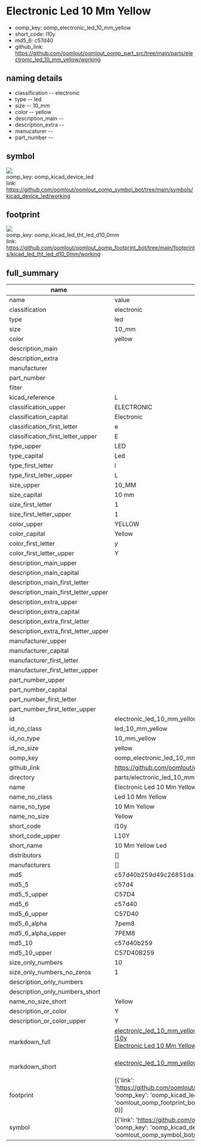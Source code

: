 # Electronic Led 10 Mm Yellow

  
* oomp_key: oomp_electronic_led_10_mm_yellow 
* short_code: l10y
* md5_6: c57d40  
* github_link: https://github.com/oomlout/oomlout_oomp_part_src/tree/main/parts/electronic_led_10_mm_yellow/working  
## naming details
* classification -- electronic
* type -- led
* size -- 10_mm
* color -- yellow
* description_main -- 
* description_extra -- 
* manucaturer -- 
* part_number -- 



## symbol

![](symbol/{index}/working/working_600.png)  
oomp_key: oomp_kicad_device_led  
link: https://github.com/oomlout/oomlout_oomp_symbol_bot/tree/main/symbols/kicad_device_led/working  

## footprint

![](footprint/{index}/working/working_600.png)  
oomp_key: oomp_kicad_led_tht_led_d10_0mm  
link: https://github.com/oomlout/oomlout_oomp_footprint_bot/tree/main/footprints/kicad_led_tht_led_d10_0mm/working  

## full_summary
| name | value | 
| --- | --- | 
| name | value | 
| classification | electronic | 
| type | led | 
| size | 10_mm | 
| color | yellow | 
| description_main |  | 
| description_extra |  | 
| manufacturer |  | 
| part_number |  | 
| filter |  | 
| kicad_reference | L | 
| classification_upper | ELECTRONIC | 
| classification_capital | Electronic | 
| classification_first_letter | e | 
| classification_first_letter_upper | E | 
| type_upper | LED | 
| type_capital | Led | 
| type_first_letter | l | 
| type_first_letter_upper | L | 
| size_upper | 10_MM | 
| size_capital | 10 mm | 
| size_first_letter | 1 | 
| size_first_letter_upper | 1 | 
| color_upper | YELLOW | 
| color_capital | Yellow | 
| color_first_letter | y | 
| color_first_letter_upper | Y | 
| description_main_upper |  | 
| description_main_capital |  | 
| description_main_first_letter |  | 
| description_main_first_letter_upper |  | 
| description_extra_upper |  | 
| description_extra_capital |  | 
| description_extra_first_letter |  | 
| description_extra_first_letter_upper |  | 
| manufacturer_upper |  | 
| manufacturer_capital |  | 
| manufacturer_first_letter |  | 
| manufacturer_first_letter_upper |  | 
| part_number_upper |  | 
| part_number_capital |  | 
| part_number_first_letter |  | 
| part_number_first_letter_upper |  | 
| id | electronic_led_10_mm_yellow | 
| id_no_class | led_10_mm_yellow | 
| id_no_type | 10_mm_yellow | 
| id_no_size | yellow | 
| oomp_key | oomp_electronic_led_10_mm_yellow | 
| github_link | https://github.com/oomlout/oomlout_oomp_part_src/tree/main/parts/electronic_led_10_mm_yellow/working | 
| directory | parts/electronic_led_10_mm_yellow | 
| name | Electronic Led 10 Mm Yellow | 
| name_no_class | Led 10 Mm Yellow | 
| name_no_type | 10 Mm Yellow | 
| name_no_size | Yellow | 
| short_code | l10y | 
| short_code_upper | L10Y | 
| short_name | 10 Mm Yellow Led | 
| distributors | [] | 
| manufacturers | [] | 
| md5 | c57d40b259d49c26851da1f60ac9dc14 | 
| md5_5 | c57d4 | 
| md5_5_upper | C57D4 | 
| md5_6 | c57d40 | 
| md5_6_upper | C57D40 | 
| md5_6_alpha | 7pem8 | 
| md5_6_alpha_upper | 7PEM8 | 
| md5_10 | c57d40b259 | 
| md5_10_upper | C57D40B259 | 
| size_only_numbers | 10 | 
| size_only_numbers_no_zeros | 1 | 
| description_only_numbers |  | 
| description_only_numbers_short |   | 
| name_no_size_short | Yellow | 
| description_or_color | Y  | 
| description_or_color_upper | Y  | 
| markdown_full | [electronic_led_10_mm_yellow](https://github.com/oomlout/oomlout_oomp_part_src/tree/main/parts/electronic_led_10_mm_yellow/working)<br>[l10y](https://github.com/oomlout/oomlout_oomp_part_src/tree/main/parts/electronic_led_10_mm_yellow/working)<br>[Electronic Led 10 Mm Yellow](https://github.com/oomlout/oomlout_oomp_part_src/tree/main/parts/electronic_led_10_mm_yellow/working)<br><br> | 
| markdown_short | [electronic_led_10_mm_yellow](https://github.com/oomlout/oomlout_oomp_part_src/tree/main/parts/electronic_led_10_mm_yellow/working)<br><br> | 
| footprint | [{'link': 'https://github.com/oomlout/oomlout_oomp_footprint_bot/tree/main/foootprntss/kicad_led_tht_led_d10_0mm', 'oomp_key': 'oomp_kicad_led_tht_led_d10_0mm', 'directory': 'oomlout_oomp_footprint_bot/footprints/kicad_led_tht_led_d10_0mm//working/working.kicad_mod', 'index': 0}] | 
| symbol | [{'link': 'https://github.com/oomlout/oomlout_oomp_symbol_bot/tree/main/symbols/kicad_device_led', 'oomp_key': 'oomp_kicad_device_led', 'directory': 'oomlout_oomp_symbol_bot/symbols/kicad_device_led//working/working.kicad_sym', 'index': 0}] | 

